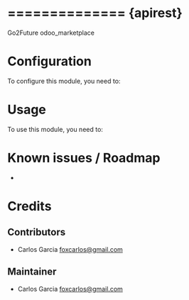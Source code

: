 ==============
{apirest}
==============

Go2Future odoo_marketplace

Configuration
=============

To configure this module, you need to:


Usage
=====

To use this module, you need to:


Known issues / Roadmap
======================

*

Credits
=======

Contributors
------------

* Carlos Garcia <foxcarlos@gmail.com>

Maintainer
----------

* Carlos Garcia <foxcarlos@gmail.com>


